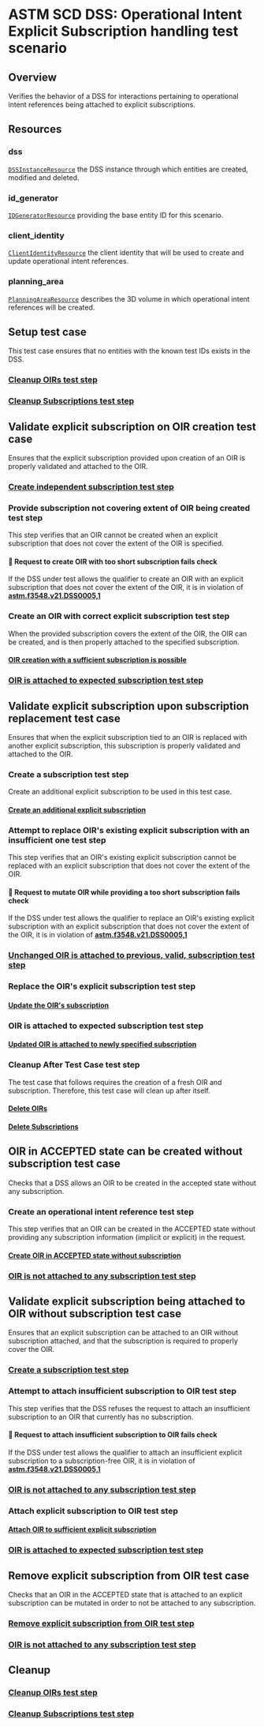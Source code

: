 # ASTM SCD DSS: Operational Intent Explicit Subscription handling test scenario

## Overview

Verifies the behavior of a DSS for interactions pertaining to operational intent references being attached to explicit subscriptions.

## Resources

### dss

[`DSSInstanceResource`](../../../../resources/astm/f3548/v21/dss.py) the DSS instance through which entities are created, modified and deleted.

### id_generator

[`IDGeneratorResource`](../../../../resources/interuss/id_generator.py) providing the base entity ID for this scenario.

### client_identity

[`ClientIdentityResource`](../../../../resources/communications/client_identity.py) the client identity that will be used to create and update operational intent references.

### planning_area

[`PlanningAreaResource`](../../../../resources/planning_area.py) describes the 3D volume in which operational intent references will be created.

## Setup test case

This test case ensures that no entities with the known test IDs exists in the DSS.

### [Cleanup OIRs test step](./clean_workspace_op_intents.md)

### [Cleanup Subscriptions test step](./clean_workspace_subs.md)

## Validate explicit subscription on OIR creation test case

Ensures that the explicit subscription provided upon creation of an OIR is properly validated and attached to the OIR.

### [Create independent subscription test step](./fragments/sub/crud/create_query.md)

### Provide subscription not covering extent of OIR being created test step

This step verifies that an OIR cannot be created when an explicit subscription that does not cover the extent of the OIR is specified.

#### 🛑 Request to create OIR with too short subscription fails check

If the DSS under test allows the qualifier to create an OIR with an explicit subscription that does not cover the extent of the OIR,
it is in violation of **[astm.f3548.v21.DSS0005,1](../../../../requirements/astm/f3548/v21.md)**

### Create an OIR with correct explicit subscription test step

When the provided subscription covers the extent of the OIR, the OIR can be created, and is then properly
attached to the specified subscription.

#### [OIR creation with a sufficient subscription is possible](./fragments/oir/crud/create_query.md)

### [OIR is attached to expected subscription test step](./fragments/oir/oir_has_expected_subscription.md)

## Validate explicit subscription upon subscription replacement test case

Ensures that when the explicit subscription tied to an OIR is replaced with another explicit subscription,
this subscription is properly validated and attached to the OIR.

### Create a subscription test step

Create an additional explicit subscription to be used in this test case.

#### [Create an additional explicit subscription](./fragments/sub/crud/create_query.md)

### Attempt to replace OIR's existing explicit subscription with an insufficient one test step

This step verifies that an OIR's existing explicit subscription cannot be replaced with an explicit subscription that does not cover the extent of the OIR.

#### 🛑 Request to mutate OIR while providing a too short subscription fails check

If the DSS under test allows the qualifier to replace an OIR's existing explicit subscription with an explicit subscription that does not cover the extent of the OIR,
it is in violation of **[astm.f3548.v21.DSS0005,1](../../../../requirements/astm/f3548/v21.md)**

### [Unchanged OIR is attached to previous, valid, subscription test step](./fragments/oir/oir_has_expected_subscription.md)

### Replace the OIR's explicit subscription test step

#### [Update the OIR's subscription](./fragments/oir/crud/update_query.md)

### OIR is attached to expected subscription test step

#### [Updated OIR is attached to newly specified subscription](./fragments/oir/oir_has_expected_subscription.md)

### Cleanup After Test Case test step

The test case that follows requires the creation of a fresh OIR and subscription. Therefore, this test case will clean up after itself.

#### [Delete OIRs](./fragments/oir/crud/delete_query.md)

#### [Delete Subscriptions](./fragments/sub/crud/delete_query.md)

## OIR in ACCEPTED state can be created without subscription test case

Checks that a DSS allows an OIR to be created in the accepted state without any subscription.

### Create an operational intent reference test step

This step verifies that an OIR can be created in the ACCEPTED state without providing any subscription information (implicit or explicit) in the request.

#### [Create OIR in ACCEPTED state without subscription](./fragments/oir/crud/create_query.md)

### [OIR is not attached to any subscription test step](./fragments/oir/oir_has_no_subscription.md)

## Validate explicit subscription being attached to OIR without subscription test case

Ensures that an explicit subscription can be attached to an OIR without subscription attached, and that the subscription is required to properly cover the OIR.

### [Create a subscription test step](./fragments/sub/crud/create_query.md)

### Attempt to attach insufficient subscription to OIR test step

This step verifies that the DSS refuses the request to attach an insufficient subscription to an OIR that currently has no subscription.

#### 🛑 Request to attach insufficient subscription to OIR fails check

If the DSS under test allows the qualifier to attach an insufficient explicit subscription to a subscription-free OIR,
it is in violation of **[astm.f3548.v21.DSS0005,1](../../../../requirements/astm/f3548/v21.md)**

### [OIR is not attached to any subscription test step](./fragments/oir/oir_has_no_subscription.md)

### Attach explicit subscription to OIR test step

#### [Attach OIR to sufficient explicit subscription](./fragments/oir/crud/update_query.md)

### [OIR is attached to expected subscription test step](./fragments/oir/oir_has_expected_subscription.md)

## Remove explicit subscription from OIR test case

Checks that an OIR in the ACCEPTED state that is attached to an explicit subscription can be mutated in order to not be attached to any subscription.

### [Remove explicit subscription from OIR test step](./fragments/oir/crud/update_query.md)

### [OIR is not attached to any subscription test step](./fragments/oir/oir_has_no_subscription.md)

## Cleanup

### [Cleanup OIRs test step](./clean_workspace_op_intents.md)

### [Cleanup Subscriptions test step](./clean_workspace_subs.md)
